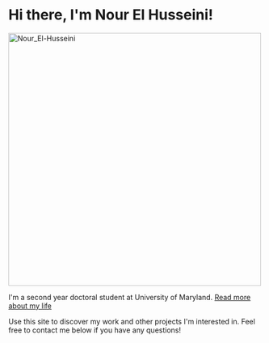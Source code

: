   
# Hi there, I'm Nour El Husseini!

<img src="https://nelhusseini.github.io/images/Nour.jpg" alt="Nour_El-Husseini" width="500" />

I'm a second year doctoral student at University of Maryland.  [Read more about my life](https://nelhusseini.github.io/about/)

Use this site to discover my work and other projects I'm interested in. Feel free to contact me below if you have any questions!
